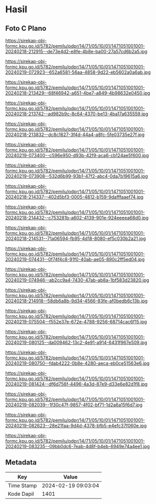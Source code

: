 # Hasil

## Foto C Plano

https://sirekap-obj-formc.kpu.go.id/5782/pemilu/pdpr/14/71/05/10/01/1471051001001-20240218-212915--de73e4d2-e8fe-4b8e-ba00-27a57cd6b2a5.jpg

https://sirekap-obj-formc.kpu.go.id/5782/pemilu/pdpr/14/71/05/10/01/1471051001001-20240219-072923--652a6581-56aa-4858-9d22-eb5602a0a6ab.jpg

https://sirekap-obj-formc.kpu.go.id/5782/pemilu/pdpr/14/71/05/10/01/1471051001001-20240218-213429--68f46942-a651-4be7-a849-4b98632e0450.jpg

https://sirekap-obj-formc.kpu.go.id/5782/pemilu/pdpr/14/71/05/10/01/1471051001001-20240218-213742--ad982b9c-8c64-4370-be13-4ba17a635559.jpg

https://sirekap-obj-formc.kpu.go.id/5782/pemilu/pdpr/14/71/05/10/01/1471051001001-20240218-213832--dc8c1827-3f4d-44a4-a8fc-5fe03735e27f.jpg

https://sirekap-obj-formc.kpu.go.id/5782/pemilu/pdpr/14/71/05/10/01/1471051001001-20240219-073400--c596e950-d93b-42f9-aca6-cb124ae5f600.jpg

https://sirekap-obj-formc.kpu.go.id/5782/pemilu/pdpr/14/71/05/10/01/1471051001001-20240219-073908--532d6b99-93b1-47f2-abc4-0da7b19615a6.jpg

https://sirekap-obj-formc.kpu.go.id/5782/pemilu/pdpr/14/71/05/10/01/1471051001001-20240218-214337--402d5bf3-0005-4812-b159-9dafffaaef74.jpg

https://sirekap-obj-formc.kpu.go.id/5782/pemilu/pdpr/14/71/05/10/01/1471051001001-20240218-214432--c753281b-a602-4139-901e-924eeeea68d0.jpg

https://sirekap-obj-formc.kpu.go.id/5782/pemilu/pdpr/14/71/05/10/01/1471051001001-20240218-214531--71a06594-fb95-4d18-8080-ef5c030b2a21.jpg

https://sirekap-obj-formc.kpu.go.id/5782/pemilu/pdpr/14/71/05/10/01/1471051001001-20240219-074431--0f74f4c8-91f0-40ab-ae05-890c2ff5ed04.jpg

https://sirekap-obj-formc.kpu.go.id/5782/pemilu/pdpr/14/71/05/10/01/1471051001001-20240219-074946--ab2cc9a4-7430-47ab-ab8a-1bf583d23820.jpg

https://sirekap-obj-formc.kpu.go.id/5782/pemilu/pdpr/14/71/05/10/01/1471051001001-20240218-214918--58db6a8b-9d34-4566-83fe-af0bedb6c13b.jpg

https://sirekap-obj-formc.kpu.go.id/5782/pemilu/pdpr/14/71/05/10/01/1471051001001-20240219-075504--f552e37e-672e-4788-9256-68714cac6f15.jpg

https://sirekap-obj-formc.kpu.go.id/5782/pemilu/pdpr/14/71/05/10/01/1471051001001-20240219-080125--da009462-13c2-4e91-a914-6431f967e509.jpg

https://sirekap-obj-formc.kpu.go.id/5782/pemilu/pdpr/14/71/05/10/01/1471051001001-20240219-080750--fdab4222-0b8e-4280-aeca-eb0ce51563e6.jpg

https://sirekap-obj-formc.kpu.go.id/5782/pemilu/pdpr/14/71/05/10/01/1471051001001-20240219-081424--df6d756f-4496-4a3d-87e9-d33e6e82d1f8.jpg

https://sirekap-obj-formc.kpu.go.id/5782/pemilu/pdpr/14/71/05/10/01/1471051001001-20240219-082039--1f30c47f-9857-4f02-bf71-1d2a6a15f6d7.jpg

https://sirekap-obj-formc.kpu.go.id/5782/pemilu/pdpr/14/71/05/10/01/1471051001001-20240219-082623--28e21faa-9d4d-4378-bfb5-e4efc37f060e.jpg

https://sirekap-obj-formc.kpu.go.id/5782/pemilu/pdpr/14/71/05/10/01/1471051001001-20240219-083235--09bb0dc6-7eab-4d8f-b4eb-6949e74a4ee1.jpg


## Metadata

| Key        | Value               |
| ---------- | ------------------- |
| Time Stamp | 2024-02-19 09:03:04 |
| Kode Dapil | 1401                |



